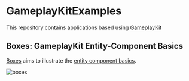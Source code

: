 # GameplayKitExamples

This repository contains applications based using [GameplayKit](https://developer.apple.com/documentation/gameplaykit)

## Boxes: GameplayKit Entity-Component Basics

[Boxes](https://github.com/devesh-shetty/GameplayKitExamples/tree/master/Boxes) aims to illustrate the [entity component basics](https://developer.apple.com/library/archive/documentation/General/Conceptual/GameplayKit_Guide/EntityComponent.html#//apple_ref/doc/uid/TP40015172-CH6-SW1).

![boxes](https://user-images.githubusercontent.com/16123698/78520197-be9bc980-7793-11ea-9e9f-e7a7de3c0898.gif)